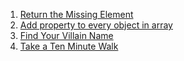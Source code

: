 1. [Return the Missing Element](https://www.codewars.com/kata/reviews/52995cff9ce954dc50000a86/groups/5e6e8ea0799c090001ac66d6)
2. [Add property to every object in array](https://www.codewars.com/kata/reviews/54e8cae858b1db0d2a000148/groups/5f898d6ed0f9f1000199a196)
3. [Find Your Villain Name](https://www.codewars.com/kata/reviews/536c36d47fc09aeb04000006/groups/5f8998c828de8f000183a34a)
4. [Take a Ten Minute Walk](home_work.js)
